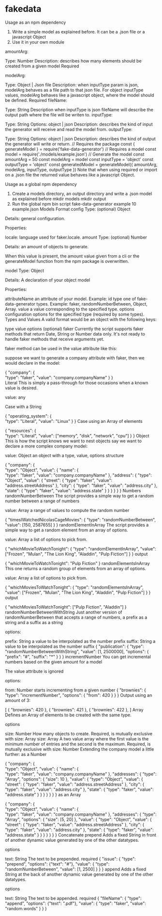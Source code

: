 # fakedata
Usage as an npm dependency
1. Write a simple model as explained before. It can be a .json file or a javascript Object
2. Use it in your own module


amountArg:

Type: Number
Description: describes how many elements should be created from a given model
Required

modelArg:

Type: Object | Json file
Description: when inputType param is json, modelArg behaves as a file path to that json file. For object inputType values, modelArg behaves like a javascript object, where the model should be defined.
Required
fileName:

Type: String
Description when inputType is json fileName will describe the output path where the file will be writen to.
inputType:

Type: String
Options: object | json
Description: describes the kind of input the generator will receive and read the model from.
outputType:

Type: String
Options: object | json
Description: describes the kind of output the generator will write or return.
// Requires the package
const { generateModel } = require('fake-data-generator')
// Requires a model
const model = require('./models/example.json')
// Generate the model
const amountArg = 50
const modelArg = model
const inputType = 'object'
const outputType = 'object'
const generatedModel = generateModel({ amountArg, modelArg, inputType, outputType })
Note that when using required or import on a .json file the returned value behaves like a javascript Object.

Usage as a global npm dependency
1. Create a models directory, an output directory and write a .json model as explained before
mkdir models
mkdir output
2. Run the global npm bin script
fake-data-generator example 10 example.json
Models Format
config
Type: (optional) Object

Details: general configuration.

Properties:

locale: language used for faker.locale.
amount
Type: (optional) Number

Details: an amount of objects to generate.

When this value is present, the amount value given from a cli or the generateModel function from the npm package is overwritten.

model
Type: Object

Details: A declaration of your object model

Properties:

attributeName an attribute of your model. Example: id
type one of fake-data-generator types. Example: faker, randomNumberBetween, Object, Array.
value a value corresponding to the specified type.
options configuration options for the specified type (required by some types).
Types and Values
A valid format would be an object with the following keys:

type
value
options (optional)
faker
Currently the script supports faker methods that return Date, String or Number data only. It's not ready to handle faker methods that receive arguments yet.



faker method can be used in the value attribute like this:

suppose we want to generate a company attribute with faker, then we would declare in the model:

{
  "company": {    
    "type": "faker",
    "value": "company.companyName"
  }
}  
Literal
This is simply a pass-through for those occasions when a known value is desired.

value: any

Case with a String

{
  "operating_system": {    
    "type": "Literal",
    "value": "Linux"
  }
}
Case using an Array of elements

{
  "resources": {    
    "type": "Literal",
    "value": ["memory", "disk", "network", "cpu"]
  }
}
Object
This is how the script knows we want to nest objects say we want to declare a more complex 
company model:

value: Object an object with a type, value, options structure

{
  "company": {    
    "type": "Object",
    "value": {
      "name": {    
        "type": "faker",
        "value": "company.companyName"
      },
      "address": {
        "type": "Object",
        "value": {
          "street": {
            "type": "faker",
            "value": "address.streetAddress"
          },
          "city": {
            "type": "faker",
            "value": "address.city"
          },
          "state": {
            "type": "faker",
            "value": "address.state"
          }
        }
      }
    }
  }
}
Numbers
randomNumberBetween
The script provides a simple way to get a random number between a range of numbers

value: Array<Number> a range of values to compute the random number

{
  "timesIWatchedNicolasCageMovies": {
    "type": "randomNumberBetween",
    "value": [150, 2587655]
  }
}
randomElementInArray
The script provides a simple way to get a random element from an array of options.

value: Array a list of options to pick from.

{
  "whichMovieToWatchTonight": {
    "type": "randomElementInArray",
    "value": ["Frozen", "Mulan", "The Lion King", "Aladdin", "Pulp Fiction"]
  }
}
output

{
  "whichMovieToWatchTonight": "Pulp Fiction"
}
randomElementsInArray
This one returns a random group of elements from an array of options.

value: Array a list of options to pick from.

{
  "whichMoviesToWatchTonight": {
    "type": "randomElementsInArray",
    "value": ["Frozen", "Mulan", "The Lion King", "Aladdin", "Pulp Fiction"]
  }
}
output

{
  "whichMoviesToWatchTonight": ["Pulp Fiction", "Aladdin"]
}
randomNumberBetweenWithString
Just another version of randomNumberBetween that accepts a range of numbers, a prefix as a string and a suffix as a string

options:

prefix: String a value to be interpolated as the number prefix
suffix: String a value to be interpolated as the number suffix
{
  "publication": {
    "type": "randomNumberBetweenWithString",
    "value": [1, 2500000],
    "options": {
      "prefix": "#",
      "suffix": "*"
    }
  }
}
incrementNumber
You can get incremental numbers based on the given amount for a model

The value attribute is ignored

options:

from: Number starts incrementing from a given number
{
  "brownies": {
    "type": "incrementNumber",
    "options": {
      "from": 420
    }
  }
}
Output using an amount of 3:

[
  {
    "brownies": 420
  },
  {
    "brownies": 421
  },
  {
    "brownies": 422
  },
]
Array
Defines an Array of elements to be created with the same type.

options

size: Number How many objects to create. Required, is mutually exclusive with size: Array
size: Array A two value array where the first value is the minimum number of entries and the second is the maximum. Required, is mutually exclusive with size: Number
Extending the company model a little further: as a Number

{
  "company": {    
    "type": "Object",
    "value": {
      "name": {    
        "type": "faker",
        "value": "company.companyName"
      },
      "addresses": {
        "type": "Array",
        "options": {
          "size": 10
        },
        "value": {
          "type": "Object",
          "value": {
            "street": {
              "type": "faker",
              "value": "address.streetAddress"
            },
            "city": {
              "type": "faker",
              "value": "address.city"
            },
            "state": {
              "type": "faker",
              "value": "address.state"
            }
          }
        }
      }
    }
  }
}
as an Array

{
  "company": {    
    "type": "Object",
    "value": {
      "name": {    
        "type": "faker",
        "value": "company.companyName"
      },
      "addresses": {
        "type": "Array",
        "options": {
          "size": [5, 20]
        },
        "value": {
          "type": "Object",
          "value": {
            "street": {
              "type": "faker",
              "value": "address.streetAddress"
            },
            "city": {
              "type": "faker",
              "value": "address.city"
            },
            "state": {
              "type": "faker",
              "value": "address.state"
            }
          }
        }
      }
    }
  }
}
Concatenate
prepend
Adds a fixed String in front of another dynamic value generated by one of the other datatypes.

options

text: String The text to be prepended. required
{
  "issue": {
    "type": "prepend",
    "options": {"text": "#"},
    "value": {
      "type": "randomNumberBetween",
      "value": [1, 2500]
    }
  }
}
append
Adds a fixed String at the back of another dynamic value generated by one of the other datatypes.

options

text: String The text to be appended. required
{
  "fileName": {
    "type": "append",
    "options": {"text": ".pdf"},
    "value": {
      "type": "faker",
      "value": "random.words"
    }
  }
}
